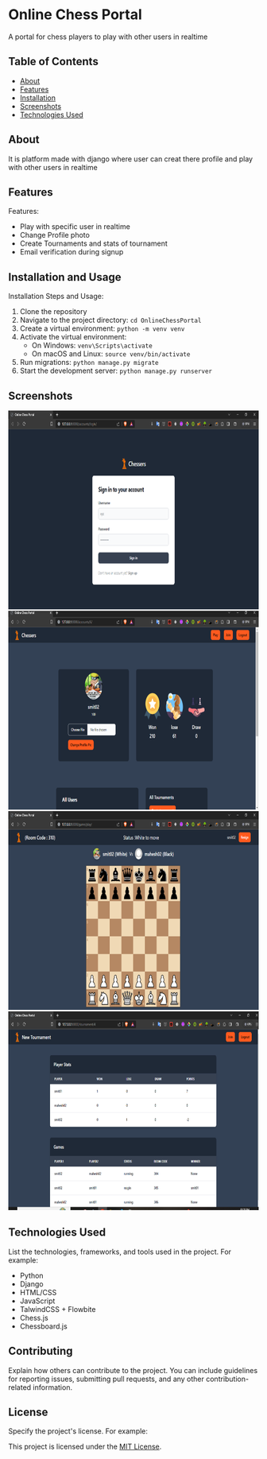 # Online Chess Portal

A portal for chess players to play with other users in realtime

## Table of Contents

- [About](#about)
- [Features](#features)
- [Installation](#installation)
- [Screenshots](#Screenshots)
- [Technologies Used](#technologies-used)


## About

It is platform made with django where user can creat there profile and play with other users in realtime

## Features

Features:

- Play with specific user in realtime
- Change Profile photo
- Create Tournaments and stats of tournament
- Email verification during signup

## Installation and Usage

Installation Steps and Usage:

1. Clone the repository
2. Navigate to the project directory: `cd OnlineChessPortal`
3. Create a virtual environment: `python -m venv venv`
4. Activate the virtual environment:
   - On Windows: `venv\Scripts\activate`
   - On macOS and Linux: `source venv/bin/activate`
5. Run migrations: `python manage.py migrate`
6. Start the development server: `python manage.py runserver`

## Screenshots
<img src="assets/1.PNG" width="600" height="400">
<img src="assets/2.PNG" width="600" height="400">
<img src="assets/3.PNG" width="600" height="400">
<img src="assets/4.PNG" width="600" height="400">

## Technologies Used

List the technologies, frameworks, and tools used in the project. For example:

- Python
- Django
- HTML/CSS
- JavaScript
- TalwindCSS + Flowbite
- Chess.js
- Chessboard.js

## Contributing

Explain how others can contribute to the project. You can include guidelines for reporting issues, submitting pull requests, and any other contribution-related information.

## License

Specify the project's license. For example:

This project is licensed under the [MIT License](link-to-license).
